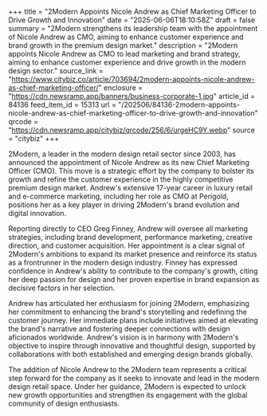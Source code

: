 +++
title = "2Modern Appoints Nicole Andrew as Chief Marketing Officer to Drive Growth and Innovation"
date = "2025-06-06T18:10:58Z"
draft = false
summary = "2Modern strengthens its leadership team with the appointment of Nicole Andrew as CMO, aiming to enhance customer experience and brand growth in the premium design market."
description = "2Modern appoints Nicole Andrew as CMO to lead marketing and brand strategy, aiming to enhance customer experience and drive growth in the modern design sector."
source_link = "https://www.citybiz.co/article/703694/2modern-appoints-nicole-andrew-as-chief-marketing-officer/"
enclosure = "https://cdn.newsramp.app/banners/business-corporate-1.jpg"
article_id = 84136
feed_item_id = 15313
url = "/202506/84136-2modern-appoints-nicole-andrew-as-chief-marketing-officer-to-drive-growth-and-innovation"
qrcode = "https://cdn.newsramp.app/citybiz/qrcode/256/6/urgeHC9Y.webp"
source = "citybiz"
+++

<p>2Modern, a leader in the modern design retail sector since 2003, has announced the appointment of Nicole Andrew as its new Chief Marketing Officer (CMO). This move is a strategic effort by the company to bolster its growth and refine the customer experience in the highly competitive premium design market. Andrew's extensive 17-year career in luxury retail and e-commerce marketing, including her role as CMO at Perigold, positions her as a key player in driving 2Modern's brand evolution and digital innovation.</p><p>Reporting directly to CEO Greg Finney, Andrew will oversee all marketing strategies, including brand development, performance marketing, creative direction, and customer acquisition. Her appointment is a clear signal of 2Modern's ambitions to expand its market presence and reinforce its status as a frontrunner in the modern design industry. Finney has expressed confidence in Andrew's ability to contribute to the company's growth, citing her deep passion for design and her proven expertise in brand expansion as decisive factors in her selection.</p><p>Andrew has articulated her enthusiasm for joining 2Modern, emphasizing her commitment to enhancing the brand's storytelling and redefining the customer journey. Her immediate plans include initiatives aimed at elevating the brand's narrative and fostering deeper connections with design aficionados worldwide. Andrew's vision is in harmony with 2Modern's objective to inspire through innovative and thoughtful design, supported by collaborations with both established and emerging design brands globally.</p><p>The addition of Nicole Andrew to the 2Modern team represents a critical step forward for the company as it seeks to innovate and lead in the modern design retail space. Under her guidance, 2Modern is expected to unlock new growth opportunities and strengthen its engagement with the global community of design enthusiasts.</p>